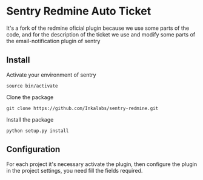 Sentry Redmine Auto Ticket
==========================

It's a fork of the redmine oficial plugin because we use some 
parts of the code, and for the description of the ticket we use and
modify some parts of the email-notification plugin of sentry

Install
-------
Activate your environment of sentry

```
source bin/activate
```
Clone the package

```
git clone https://github.com/Inkalabs/sentry-redmine.git 

```
Install the package
```
python setup.py install
```


Configuration
-------------
For each project it's necessary activate the plugin, 
then configure the plugin in the project settings, you
  need fill the fields required.